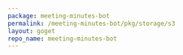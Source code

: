 ```yaml
---
package: meeting-minutes-bot
permalink: /meeting-minutes-bot/pkg/storage/s3
layout: goget
repo_name: meeting-minutes-bot
---
```

